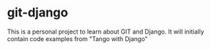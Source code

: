 git-django
==========

This is a personal project to learn about GIT and Django. It will initially contain code examples from "Tango with Django"
